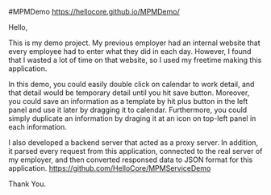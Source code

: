 #MPMDemo
https://hellocore.github.io/MPMDemo/

Hello,

This is my demo project.
My previous employer had an internal website that every employee had to enter what they did in each day.
However, I found that I wasted a lot of time on that website, so I used my freetime making this application.

In this demo, you could easily double click on calendar to work detail, and that detail would be temporary detail until you hit save button.
Moreover, you could save an information as a template by hit plus button in the left panel and use it later by dragging it to calendar.
Furthermore, you could simply duplicate an information by draging it at an icon on top-left panel in each information.

I also developed a backend server that acted as a proxy server.
In addition, it parsed every request from this application, connected to the real server of my employer, and then converted responsed data to JSON format for this application.
https://github.com/HelloCore/MPMServiceDemo

Thank You.
